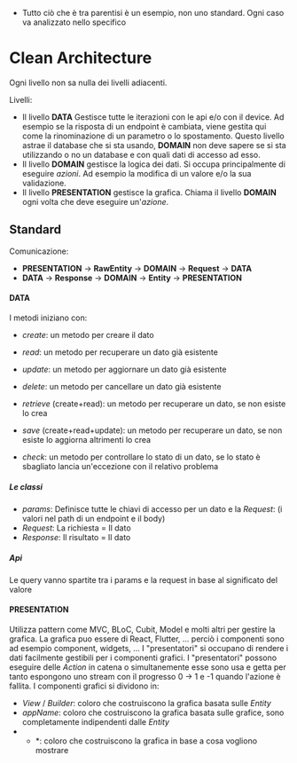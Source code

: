 - Tutto ciò che è tra parentisi è un esempio, non uno standard. Ogni caso va analizzato nello specifico

# Clean Architecture
Ogni livello non sa nulla dei livelli adiacenti.

Livelli:
- Il livello **DATA** Gestisce tutte le iterazioni con le api e/o con il device. Ad esempio se la risposta di un endpoint è cambiata, viene gestita qui come la rinominazione di un parametro o lo spostamento. Questo livello astrae il database che si sta usando, **DOMAIN** non deve sapere se si sta utilizzando o no un database e con quali dati di accesso ad esso.
- Il livello **DOMAIN** gestisce la logica dei dati. Si occupa principalmente di eseguire *azioni*. Ad esempio la modifica di un valore e/o la sua validazione.   
- Il livello **PRESENTATION** gestisce la grafica. Chiama il livello **DOMAIN** ogni volta che deve eseguire un'*azione*.

## Standard
Comunicazione:
- **PRESENTATION** -> **RawEntity** -> **DOMAIN** -> **Request** -> **DATA**
- **DATA** -> **Response** -> **DOMAIN** -> **Entity** -> **PRESENTATION**

#### DATA
I metodi iniziano con:
- *create*: un metodo per creare il dato
- *read*: un metodo per recuperare un dato già esistente
- *update*: un metodo per aggiornare un dato già esistente
- *delete*: un metodo per cancellare un dato già esistente

- *retrieve* (create+read): un metodo per recuperare un dato, se non esiste lo crea
- *save* (create+read+update): un metodo per recuperare un dato, se non esiste lo aggiorna altrimenti lo crea
- *check*: un metodo per controllare lo stato di un dato, se lo stato è sbagliato lancia un'eccezione con il relativo problema

##### Le classi
- *params*: Definisce tutte le chiavi di accesso per un dato e la *Request*: (i valori nel path di un endpoint e il body)
- *Request*: La richiesta = Il dato
- *Response*: Il risultato = Il dato

##### Api
Le query vanno spartite tra i params e la request in base al significato del valore

#### PRESENTATION
Utilizza pattern come MVC, BLoC, Cubit, Model e molti altri per gestire la grafica.
La grafica puo essere di React, Flutter, ... perciò i componenti sono ad esempio component, widgets, ...
I "presentatori" si occupano di rendere i dati facilmente gestibili per i componenti grafici.
I "presentatori" possono eseguire delle *Action* in catena o simultanemente esse sono usa e getta per tanto espongono uno stream con il progresso 0 -> 1 e -1 quando l'azione è fallita.
I componenti grafici si dividono in:
- *View* / *Builder*: coloro che costruiscono la grafica basata sulle *Entity*
- *appName*: coloro che costruiscono la grafica basata sulle grafice, sono completamente indipendenti dalle *Entity*
- * *: coloro che costruiscono la grafica in base a cosa vogliono mostrare
